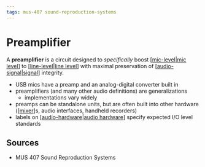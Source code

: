 ```yaml
---
tags: mus-407 sound-reproduction-systems
---
```


# Preamplifier

A **preamplifier** is a circuit designed to _specifically_ boost [[mic-level|mic level]] to [[line-level|line level]] with maximal preservation of [[audio-signal|signal]] integrity.

- USB mics have a preamp and an analog-digital converter built in
- preamplifiers (and many other audio definitions) are generalizations
  - implementations vary widely
- preamps can be standalone units, but are often built into other hardware ([[mixer]]s, audio interfaces, handheld recorders)
- labels on [[audio-hardware|audio hardware]] specify expected I/O level standards

## Sources

- MUS 407 Sound Reproduction Systems

[//begin]: # "Autogenerated link references for markdown compatibility"
[mic-level|mic level]: mic-level "Mic level"
[line-level|line level]: line-level "Line level"
[audio-signal|signal]: audio-signal "Audio Signal"
[mixer]: mixer "Mixer"
[audio-hardware|audio hardware]: audio-hardware "Audio Hardware"
[//end]: # "Autogenerated link references"
